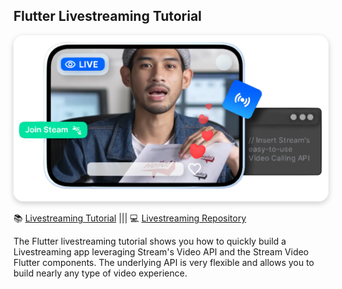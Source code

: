 ## Flutter Livestreaming Tutorial

<img src="../readme-assets/card-video-livestreaming.png" alt="Livestream Header image" style="box-shadow: 0 3px 10px rgb(0 0 0 / 0.2); border-radius: 1rem" />

📚 [Livestreaming Tutorial](https://getstream.io/video/sdk/flutter/tutorial/livestreaming/)   |||   💻 [Livestreaming Repository](https://github.com/GetStream/flutter-video-tutorials/tree/main/livestreaming_tutorial)

The Flutter livestreaming tutorial shows you how to quickly build a Livestreaming app leveraging Stream's Video API and the Stream Video Flutter components.
The underlying API is very flexible and allows you to build nearly any type of video experience.